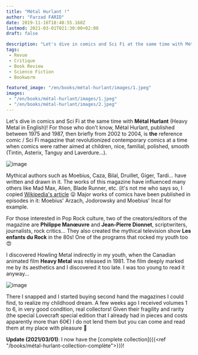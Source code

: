 ```yaml
---
title: "Métal Hurlant !"
author: "Farzad FARID"
date: 2019-11-16T18:48:55.168Z
lastmod: 2021-03-01T021:30:00+02:00
draft: false

description: "Let's dive in comics and Sci Fi at the same time with Métal Hurlant! For those who don't know, Métal Hurlant, published between 1975 and 1987..."
tags:
 - Revue
 - Critique
 - Book Review
 - Science Fiction
 - Bookworm

featured_image: "/en/books/métal-hurlant/images/1.jpeg" 
images:
 - "/en/books/métal-hurlant/images/1.jpeg"
 - "/en/books/métal-hurlant/images/2.jpeg"
---
```


Let's dive in comics and Sci Fi at the same time with **Métal Hurlant** (Heavy Metal in English)! For those who don't know, Métal Hurlant, published between 1975 and 1987, then briefly from 2002 to 2004, is **the** reference comic / Sci Fi magazine that revolutionized contemporary comics at a time when comics were rather aimed at children, nice, familial, polished, smooth (Tintin, Asterix, Tanguy and Laverdure...).


![image](images/1.jpeg#layoutFillWidth)

Mythical authors such as Moebius, Caza, Bilal, Druillet, Giger, Tardi... have written and drawn in it. The works of this magazine have influenced many others like Mad Max, Alien, Blade Runner, etc. (it's not me who says so, I copied [Wikipedia's article](https://fr.wikipedia.org/wiki/M%C3%A9tal_hurlant) 😛 Major works of comics have been published in episodes in it: Moebius' Arzach, Jodorowsky and Moebius' Incal for example.

For those interested in Pop Rock culture, two of the creators/editors of the magazine are **Philippe Manœuvre** and **Jean-Pierre Dionnet**, scriptwriters, journalists, rock critics... They also created the mythical television show **Les enfants du Rock** in the 80s! One of the programs that rocked my youth too 😍

I discovered Howling Metal indirectly in my youth, when the Canadian animated film **Heavy Metal** was released in 1981. The film deeply marked me by its aesthetics and I discovered it too late. I was too young to read it anyway...


![image](images/2.jpeg#layoutOutsetCenter)

There I snapped and I started buying second hand the magazines I could find, to realize my childhood dream. A few weeks ago I received volumes 1 to 6, in very good condition, real collectors! Given their fragility and rarity (the special Lovecraft special edition that I already had in pieces and costs apparently more than 60€) I do not lend them but you can come and read them at my place with pleasure 🙂

**Update (2021/03/01)**: I now have the [complete collection]({{<ref "/books/métal-hurlant-collection-complète">}})!
